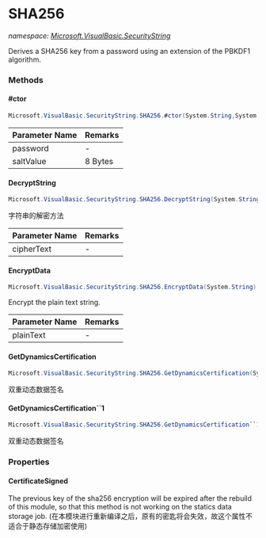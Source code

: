 ﻿# SHA256
_namespace: [Microsoft.VisualBasic.SecurityString](./index.md)_

Derives a SHA256 key from a password using an extension of the PBKDF1 algorithm.



### Methods

#### #ctor
```csharp
Microsoft.VisualBasic.SecurityString.SHA256.#ctor(System.String,System.String)
```


|Parameter Name|Remarks|
|--------------|-------|
|password|-|
|saltValue|8 Bytes|


#### DecryptString
```csharp
Microsoft.VisualBasic.SecurityString.SHA256.DecryptString(System.String)
```
字符串的解密方法

|Parameter Name|Remarks|
|--------------|-------|
|cipherText|-|


#### EncryptData
```csharp
Microsoft.VisualBasic.SecurityString.SHA256.EncryptData(System.String)
```
Encrypt the plain text string.

|Parameter Name|Remarks|
|--------------|-------|
|plainText|-|


#### GetDynamicsCertification
```csharp
Microsoft.VisualBasic.SecurityString.SHA256.GetDynamicsCertification(System.Type)
```
双重动态数据签名

#### GetDynamicsCertification``1
```csharp
Microsoft.VisualBasic.SecurityString.SHA256.GetDynamicsCertification``1
```
双重动态数据签名


### Properties

#### CertificateSigned
The previous key of the sha256 encryption will be expired after the rebuild of this module,
 so that this method is not working on the statics data storage job.
 (在本模块进行重新编译之后，原有的密匙将会失效，故这个属性不适合于静态存储加密使用)
